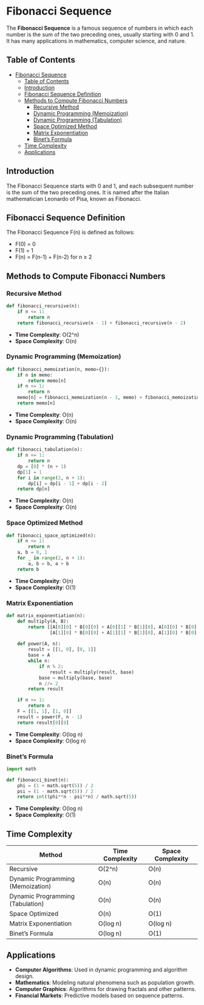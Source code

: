 # Fibonacci Sequence

The **Fibonacci Sequence** is a famous sequence of numbers in which each number is the sum of the two preceding ones, usually starting with 0 and 1. It has many applications in mathematics, computer science, and nature.

## Table of Contents

- [Fibonacci Sequence](#fibonacci-sequence)
  - [Table of Contents](#table-of-contents)
  - [Introduction](#introduction)
  - [Fibonacci Sequence Definition](#fibonacci-sequence-definition)
  - [Methods to Compute Fibonacci Numbers](#methods-to-compute-fibonacci-numbers)
    - [Recursive Method](#recursive-method)
    - [Dynamic Programming (Memoization)](#dynamic-programming-memoization)
    - [Dynamic Programming (Tabulation)](#dynamic-programming-tabulation)
    - [Space Optimized Method](#space-optimized-method)
    - [Matrix Exponentiation](#matrix-exponentiation)
    - [Binet’s Formula](#binets-formula)
  - [Time Complexity](#time-complexity)
  - [Applications](#applications)

## Introduction

The Fibonacci Sequence starts with 0 and 1, and each subsequent number is the sum of the two preceding ones. It is named after the Italian mathematician Leonardo of Pisa, known as Fibonacci.

## Fibonacci Sequence Definition

The Fibonacci Sequence F(n) is defined as follows:
- F(0) = 0
- F(1) = 1
- F(n) = F(n-1) + F(n-2) for n ≥ 2

## Methods to Compute Fibonacci Numbers

### Recursive Method
```python
def fibonacci_recursive(n):
    if n <= 1:
        return n
    return fibonacci_recursive(n - 1) + fibonacci_recursive(n - 2)
```
- **Time Complexity**: O(2^n)
- **Space Complexity**: O(n)

### Dynamic Programming (Memoization)
```python
def fibonacci_memoization(n, memo={}):
    if n in memo:
        return memo[n]
    if n <= 1:
        return n
    memo[n] = fibonacci_memoization(n - 1, memo) + fibonacci_memoization(n - 2, memo)
    return memo[n]
```
- **Time Complexity**: O(n)
- **Space Complexity**: O(n)

### Dynamic Programming (Tabulation)
```python
def fibonacci_tabulation(n):
    if n <= 1:
        return n
    dp = [0] * (n + 1)
    dp[1] = 1
    for i in range(2, n + 1):
        dp[i] = dp[i - 1] + dp[i - 2]
    return dp[n]
```
- **Time Complexity**: O(n)
- **Space Complexity**: O(n)

### Space Optimized Method
```python
def fibonacci_space_optimized(n):
    if n <= 1:
        return n
    a, b = 0, 1
    for _ in range(2, n + 1):
        a, b = b, a + b
    return b
```
- **Time Complexity**: O(n)
- **Space Complexity**: O(1)

### Matrix Exponentiation
```python
def matrix_exponentiation(n):
    def multiply(A, B):
        return [[A[0][0] * B[0][0] + A[0][1] * B[1][0], A[0][0] * B[0][1] + A[0][1] * B[1][1]],
                [A[1][0] * B[0][0] + A[1][1] * B[1][0], A[1][0] * B[0][1] + A[1][1] * B[1][1]]]
    
    def power(A, n):
        result = [[1, 0], [0, 1]]
        base = A
        while n:
            if n % 2:
                result = multiply(result, base)
            base = multiply(base, base)
            n //= 2
        return result

    if n <= 1:
        return n
    F = [[1, 1], [1, 0]]
    result = power(F, n - 1)
    return result[0][0]
```
- **Time Complexity**: O(log n)
- **Space Complexity**: O(log n)

### Binet’s Formula
```python
import math

def fibonacci_binet(n):
    phi = (1 + math.sqrt(5)) / 2
    psi = (1 - math.sqrt(5)) / 2
    return int((phi**n - psi**n) / math.sqrt(5))
```
- **Time Complexity**: O(log n)
- **Space Complexity**: O(1)

## Time Complexity

| Method                            | Time Complexity | Space Complexity |
|-----------------------------------|-----------------|------------------|
| Recursive                         | O(2^n)          | O(n)             |
| Dynamic Programming (Memoization) | O(n)            | O(n)             |
| Dynamic Programming (Tabulation)  | O(n)            | O(n)             |
| Space Optimized                   | O(n)            | O(1)             |
| Matrix Exponentiation             | O(log n)        | O(log n)         |
| Binet’s Formula                   | O(log n)        | O(1)             |

## Applications

- **Computer Algorithms**: Used in dynamic programming and algorithm design.
- **Mathematics**: Modeling natural phenomena such as population growth.
- **Computer Graphics**: Algorithms for drawing fractals and other patterns.
- **Financial Markets**: Predictive models based on sequence patterns.

